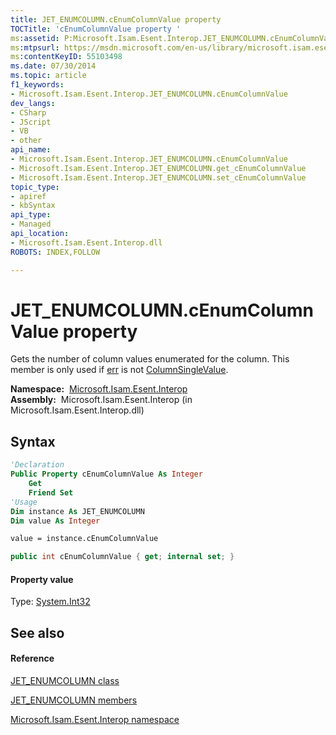 ```yaml
---
title: JET_ENUMCOLUMN.cEnumColumnValue property 
TOCTitle: 'cEnumColumnValue property '
ms:assetid: P:Microsoft.Isam.Esent.Interop.JET_ENUMCOLUMN.cEnumColumnValue
ms:mtpsurl: https://msdn.microsoft.com/en-us/library/microsoft.isam.esent.interop.jet_enumcolumn.cenumcolumnvalue(v=EXCHG.10)
ms:contentKeyID: 55103498
ms.date: 07/30/2014
ms.topic: article
f1_keywords:
- Microsoft.Isam.Esent.Interop.JET_ENUMCOLUMN.cEnumColumnValue
dev_langs:
- CSharp
- JScript
- VB
- other
api_name: 
- Microsoft.Isam.Esent.Interop.JET_ENUMCOLUMN.cEnumColumnValue
- Microsoft.Isam.Esent.Interop.JET_ENUMCOLUMN.get_cEnumColumnValue
- Microsoft.Isam.Esent.Interop.JET_ENUMCOLUMN.set_cEnumColumnValue
topic_type: 
- apiref
- kbSyntax
api_type: 
- Managed
api_location: 
- Microsoft.Isam.Esent.Interop.dll
ROBOTS: INDEX,FOLLOW

---
```


# JET_ENUMCOLUMN.cEnumColumnValue property

Gets the number of column values enumerated for the column. This member is only used if [err](dn335086\(v=exchg.10\).md) is not [ColumnSingleValue](hh557250\(v=exchg.10\).md).

**Namespace:**  [Microsoft.Isam.Esent.Interop](hh596136\(v=exchg.10\).md)  
**Assembly:**  Microsoft.Isam.Esent.Interop (in Microsoft.Isam.Esent.Interop.dll)

## Syntax

``` vb
'Declaration
Public Property cEnumColumnValue As Integer
    Get
    Friend Set
'Usage
Dim instance As JET_ENUMCOLUMN
Dim value As Integer

value = instance.cEnumColumnValue
```

``` csharp
public int cEnumColumnValue { get; internal set; }
```

#### Property value

Type: [System.Int32](https://docs.microsoft.com/dotnet/api/system.int32?redirectedfrom=MSDN)  

## See also

#### Reference

[JET_ENUMCOLUMN class](dn335081\(v=exchg.10\).md)

[JET_ENUMCOLUMN members](dn335133\(v=exchg.10\).md)

[Microsoft.Isam.Esent.Interop namespace](hh596136\(v=exchg.10\).md)

